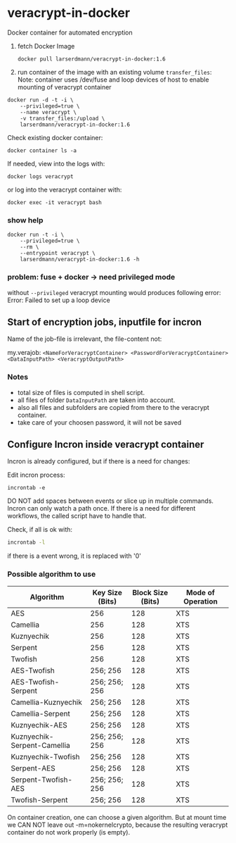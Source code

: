 # veracrypt-in-docker

Docker container for automated encryption

1. fetch Docker Image
    ```
    docker pull larserdmann/veracrypt-in-docker:1.6
    ```

2. run container of the image with an existing volume `transfer_files`:
Note: container uses /dev/fuse and loop devices of host to enable mounting of veracrypt container

```
docker run -d -t -i \
	--privileged=true \
	--name veracrypt \
	-v transfer_files:/upload \
	larserdmann/veracrypt-in-docker:1.6
```

Check existing docker container:
```
docker container ls -a
```

If needed, view into the logs with:
```
docker logs veracrypt
```

or log into the veracrypt container with:
```
docker exec -it veracrypt bash
``` 

### show help
```
docker run -t -i \
	--privileged=true \
	--rm \
    --entrypoint veracrypt \
	larserdmann/veracrypt-in-docker:1.6 -h
```

### problem: fuse + docker -> need privileged mode

without `--privileged` veracrypt mounting would produces following error:
Error: Failed to set up a loop device

## Start of encryption jobs, inputfile for incron

Name of the job-file is irrelevant, the file-content not: 


my.verajob:	```<NameForVeracryptContainer> <PasswordForVeracryptContainer> <DataInputPath> <VeracryptOutputPath>```

### Notes

* total size of files is computed in shell script.
* all files of folder `DataInputPath` are taken into account. 
* also all files and subfolders are copied from there to the veracrypt container.
* take care of your choosen password, it will not be saved


## Configure Incron inside veracrypt container

Incron is already configured, but if there is a need for changes:

Edit incron process:
```
incrontab -e
```

DO NOT add spaces between events or slice up in multiple commands. 
Incron can only watch a path once. If there is a need for different workflows, 
the called script have to handle that.

Check, if all is ok with:

```bash
incrontab -l
```
if there is a event wrong, it is replaced with '0'


### Possible algorithm to use

Algorithm | Key Size (Bits) |	Block Size (Bits) | Mode of Operation
---|---|---|--- 	 	 	 	 
AES | 256 | 128 | XTS
Camellia | 256 | 128 | XTS
Kuznyechik | 256 | 128 | XTS
Serpent | 256 | 128 | XTS
Twofish	| 256 | 128 | XTS
AES-Twofish | 256; 256 | 128 | XTS
AES-Twofish-Serpent | 256; 256; 256 | 128 | XTS
Camellia-Kuznyechik | 256; 256 | 128 | XTS
Camellia-Serpent | 256; 256 | 128 | XTS
Kuznyechik-AES | 256; 256 | 128 | XTS
Kuznyechik-Serpent-Camellia | 256; 256; 256 | 128 | XTS
Kuznyechik-Twofish | 256; 256 | 128 | XTS
Serpent-AES | 256; 256 | 128 | XTS
Serpent-Twofish-AES | 256; 256; 256 | 128 | XTS
Twofish-Serpent | 256; 256 | 128 | XTS

On container creation, one can choose a given algorithm.
But at mount time we CAN NOT leave out -m=nokernelcrypto, 
because the resulting veracrypt container do not work properly (is empty). 